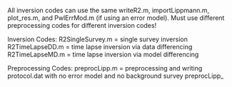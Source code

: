 All inversion codes can use the same writeR2.m, importLippmann.m, plot_res.m, and PwlErrMod.m (if using an error model).
Must use different preprocessing codes for different inversion codes!

Inversion Codes:
R2SingleSurvey.m = single survey inversion
R2TimeLapseDD.m = time lapse inversion via data differencing 
R2TimeLapseMD.m = time lapse inversion via model differencing

Preprocessing Codes:
preprocLipp.m = preprocessing and writing protocol.dat with no error model and no background survey
preprocLipp_




